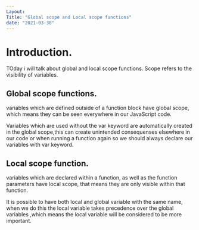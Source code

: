 ```yaml
---
Layout:
Title: "Global scope and Local scope functions"
date: "2021-03-30"
---
```


# Introduction.

TOday i will talk about global and local scope functions. Scope refers to the visibility of variables.

## Global scope functions.

variables which are defined outside of a function block have global scope, which means they can be seen everywhere in our JavaScript code.

Variables which are used without the var keyword are automatically created in the global scope,this can create unintended consequenses elsewhere in our code or when running a function again so we should always declare our variables with var keyword.

## Local scope function.

variables which are declared within a function, as well as the function parameters have local scope, that means they are only visible within that function.

It is possible to have both local and global variable with the same name, when we do this the local variable takes precedence over the global variables ,which means the local variable will be considered to be more important.
